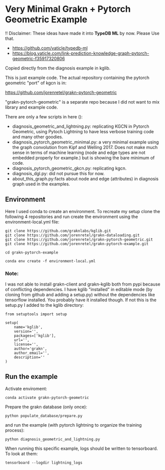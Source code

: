 Very Minimal Grakn + Pytorch Geometric Example
==============================================

:bangbang: Disclaimer:
These ideas have made it into **TypeDB ML** by now. Please Use that.
* https://github.com/vaticle/typedb-ml
* https://blog.vaticle.com/link-prediction-knowledge-graph-pytorch-geometric-f35917320806

Copied directly from the diagnosis example in kglib.

This is just example code. The actual repository containing the pytorch geometric "port" of kgcn is in:

https://github.com/jorenretel/grakn-pytorch-geometric

"grakn-pytorch-geometric" is a separate repo because I did not want to mix
library and example code.

There are only a few scripts in here ():

* diagnosis_geometric_and_lightning.py: replicating KGCN in Pytorch Geometric, using Pytoch Lightning to have less verbose training code and many other goodies.
* diagnosis_pytorch_geometric_minimal.py: a very minimal example using the graph convolution from Kipf and Welling 2017. Does not make much sense in terms of machine learning (node and edge types are not embedded properly for example.) but is showing the bare minimum of code.
* diagnosis_pytorch_geometric_gkcn.py: replicating kgcn.
* diagnosis_dgl.py: did not pursue this for now.
* about_this_graph.py:facts about node and edge (attributes) in diagnosis graph used in the examples.


## Environment
Here I used conda to create an environment. To recreate my setup
clone the following 4 repositories and run create the environment
using the environment-local.yml file:

```
git clone https://github.com/graknlabs/kglib.git
git clone https://github.com/jorenretel/grakn-dataloading.git
git clone https://github.com/jorenretel/grakn-pytorch-geometric.git
git clone https://github.com/jorenretel/grakn-pytorch-example.git

cd grakn-pytorch-example

conda env create -f environment-local.yml
```

### Note:
I was not able to install grakn-client and grakn-kglib both from pypi
because of conflicting dependencies. I have kglib "installed" in editable
mode (by cloning from github and adding a setup.py) without the
dependencies like tensorflow installed. You probably have it installed though.
If not this is the setup.py I added to the kglib directory:

```
from setuptools import setup

setup(
    name='kglib',
    version='',
    packages=['kglib'],
    url='',
    license='',
    author='grakn',
    author_email='',
    description=''
)
```


## Run the example

Activate enviroment:
```
conda activate grakn-pytorch-geometric
```

Prepare the grakn database (only once):
```
python populate_database/prepare.py
```

and run the example (with pytorch lightning to  organize the training process):

```
python diagnosis_geometric_and_lightning.py
```

When running this specific example, logs should be written to tensorboard. To look at them:

```
tensorboard --logdir lightning_logs
```


